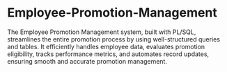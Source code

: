 # Employee-Promotion-Management
The Employee Promotion Management system, built with PL/SQL, streamlines the entire promotion process by using well-structured queries and tables. It efficiently handles employee data, evaluates promotion eligibility, tracks performance metrics, and automates record updates, ensuring smooth and accurate promotion management.
